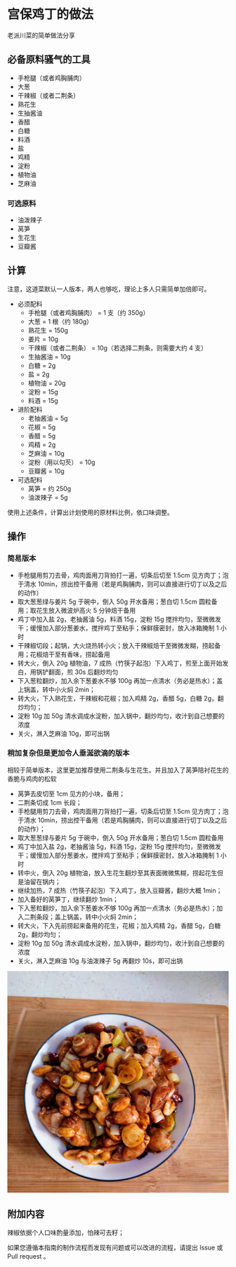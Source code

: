 # 宫保鸡丁的做法

老派川菜的简单做法分享

## 必备原料骚气的工具

- 手枪腿（或者鸡胸脯肉）
- 大葱
- 干辣椒（或者二荆条）
- 熟花生
- 生抽酱油
- 香醋
- 白糖
- 料酒
- 盐
- 鸡精
- 淀粉
- 植物油
- 芝麻油

### 可选原料

- 油泼辣子
- 莴笋
- 生花生
- 豆瓣酱

## 计算

注意，这道菜默认一人版本，两人也够吃，理论上多人只需简单加倍即可。

- 必须配料
  - 手枪腿（或者鸡胸脯肉） = 1 支（约 350g）
  - 大葱 = 1 根（约 180g）
  - 熟花生 = 150g
  - 姜片 = 10g
  - 干辣椒（或者二荆条） = 10g（若选择二荆条，则需要大约 4 支）
  - 生抽酱油 = 10g
  - 白糖 = 2g
  - 盐 = 2g
  - 植物油 = 20g
  - 淀粉 = 15g
  - 料酒 = 15g
- 进阶配料
  - 老抽酱油 = 5g
  - 花椒 = 5g
  - 香醋 = 5g
  - 鸡精 = 2g
  - 芝麻油 = 10g
  - 淀粉（用以勾芡） = 10g
  - 豆瓣酱 = 10g
- 可选配料
  - 莴笋 = 约 250g
  - 油泼辣子 = 5g

使用上述条件，计算出计划使用的原材料比例，依口味调整。

## 操作

### 简易版本

- 手枪腿用剪刀去骨，鸡肉面用刀背拍打一遍，切条后切至 1.5cm 见方肉丁；泡于清水 10min，捞出控干备用（若是鸡胸脯肉，则可以直接进行切丁以及之后的动作）
- 取大葱葱绿与姜片 5g 于碗中，倒入 50g 开水备用；葱白切 1.5cm 圆粒备用；取花生放入微波炉高火 5 分钟焙干备用
- 鸡丁中加入盐 2g，老抽酱油 5g，料酒 15g，淀粉 15g 搅拌均匀，至微微发干；缓慢加入部分葱姜水，搅拌鸡丁至粘手；保鲜膜密封，放入冰箱腌制 1 小时
- 干辣椒切段；起锅，大火烧热转小火；放入干辣椒焙干至微微发糊，捞起备用；花椒焙干至有香味，捞起备用
- 转大火，倒入 20g 植物油，7 成热（竹筷子起泡）下入鸡丁，煎至上面开始发白，用锅铲翻面，煎 30s 后翻炒均匀
- 下入葱粒翻炒，加入余下葱姜水不够 100g 再加一点清水（务必是热水）；盖上锅盖，转中小火焖 2min；
- 转大火，下入熟花生，干辣椒和花椒；加入鸡精 2g，香醋 5g，白糖 2g，翻炒均匀；
- 淀粉 10g 加 50g 清水调成水淀粉，加入锅中，翻炒均匀，收汁到自己想要的浓度
- 关火，淋入芝麻油 10g，即可出锅

### 稍加复杂但是更加令人垂涎欲滴的版本

相较于简单版本，这里更加推荐使用二荆条与生花生。并且加入了莴笋陪衬花生的香脆与鸡肉的松软

- 莴笋去皮切至 1cm 见方的小块，备用；
- 二荆条切成 1cm 长段；
- 手枪腿用剪刀去骨，鸡肉面用刀背拍打一遍，切条后切至 1.5cm 见方肉丁；泡于清水 10min，捞出控干备用（若是鸡胸脯肉，则可以直接进行切丁以及之后的动作）；
- 取大葱葱绿与姜片 5g 于碗中，倒入 50g 开水备用；葱白切 1.5cm 圆粒备用
- 鸡丁中加入盐 2g，老抽酱油 5g，料酒 15g，淀粉 15g 搅拌均匀，至微微发干；缓慢加入部分葱姜水，搅拌鸡丁至粘手；保鲜膜密封，放入冰箱腌制 1 小时
- 转中火，倒入 20g 植物油，放入生花生翻炒至其表面微微焦糊，捞起花生但是油留在锅内；
- 继续加热，7 成热（竹筷子起泡）下入鸡丁，放入豆瓣酱，翻炒大概 1min；
- 加入备好的莴笋丁，继续翻炒 1min；
- 下入葱粒翻炒，加入余下葱姜水不够 100g 再加一点清水（务必是热水）；加入二荆条段；盖上锅盖，转中小火焖 2min；
- 转大火，下入先前捞起来备用的花生，花椒；加入鸡精 2g，香醋 5g，白糖 2g，翻炒均匀；
- 淀粉 10g 加 50g 清水调成水淀粉，加入锅中，翻炒均匀，收汁到自己想要的浓度
- 关火，淋入芝麻油 10g 与油泼辣子 5g 再翻炒 10s，即可出锅

![宫保鸡丁](./宫保鸡丁.jpg)

## 附加内容

辣椒依据个人口味酌量添加，怕辣可去籽；

如果您遵循本指南的制作流程而发现有问题或可以改进的流程，请提出 Issue 或 Pull request 。

